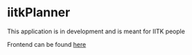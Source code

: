 # iitkPlanner
 This application is in development and is meant for IITK people  
 
 Frontend can be found [here]('https://github.com/3007-Ani-Sha/frontend_planner.git)

